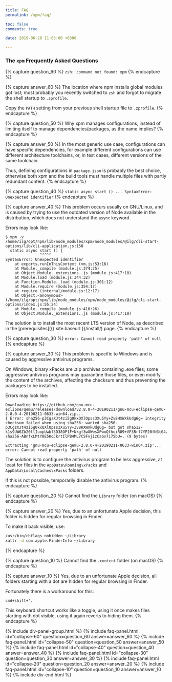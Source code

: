 ```yaml
---
title: FAQ
permalink: /xpm/faq/

toc: false
comments: true

date: 2019-06-28 11:03:00 +0300

---
```


### The `xpm` Frequently Asked Questions

{% capture question_60 %}
`zsh: command not found: xpm`
{% endcapture %}

{% capture answer_60 %}
The location where npm installs global modules got lost; most probably
you recently switched to `zsh` and forgot to migrate the shell startup
to `.zprofile`.

Copy the `PATH` setting from your previous shell startup file to
`.zprofile`.
{% endcapture %}

{% capture question_50 %}
Why xpm manages configurations, instead of limiting itself to manage
dependencies/packages, as the name implies?
{% endcapture %}

{% capture answer_50 %}
In the most generic use case, configurations can have specific dependencies,
for example different configurations can use different architecture
toolchains, or, in test cases, different versions of the same
toolchain.

Thus, defining configurations in `package.json` is probably the
best choice, otherwise both xpm and the build tools must handle
multiple files with partly redundant content.
{% endcapture %}

{% capture question_40 %}
`static async start () ... SyntaxError: Unexpected identifier`
{% endcapture %}

{% capture answer_40 %}
This problem occurs usually on GNU/Linux, and is caused by trying to use
the outdated version of Node available in the distribution, which
does not understand the `async` keyword.

Errors may look like:

```console
$ xpm -v
/home/ilg/opt/npm/lib/node_modules/xpm/node_modules/@ilg/cli-start-options/lib/cli-application.js:150
  static async start () {
               ^^^^^
SyntaxError: Unexpected identifier
    at exports.runInThisContext (vm.js:53:16)
    at Module._compile (module.js:374:25)
    at Object.Module._extensions..js (module.js:417:10)
    at Module.load (module.js:344:32)
    at Function.Module._load (module.js:301:12)
    at Module.require (module.js:354:17)
    at require (internal/module.js:12:17)
    at Object.<anonymous> (/home/ilg/opt/npm/lib/node_modules/xpm/node_modules/@ilg/cli-start-options/index.js:55:24)
    at Module._compile (module.js:410:26)
    at Object.Module._extensions..js (module.js:417:10)
```

The solution is to install the most recent LTS version of Node, as
described in the [prerequisites]({{ site.baseurl }}/install/) page.
{% endcapture %}

{% capture question_30 %}
`error: Cannot read property 'path' of null`
{% endcapture %}

{% capture answer_30 %}
This problem is specific to Windows and is caused by aggressive antivirus programs.

On Windows, binary xPacks are .zip archives containing .exe files;
some aggressive antivirus programs may quarantine those files, or
even modify the content of the archives, affecting the checksum and
thus preventing the packages to be installed.

Errors may look like:

```console
Downloading https://github.com/gnu-mcu-eclipse/qemu/releases/download/v2.8.0-4-20190211/gnu-mcu-eclipse-qemu-2.8.0-4-20190211-0633-win64.zip...
{ Error: sha256-p3CgzXJt4zi5g0kxQXlOpss3Xu5Yy+Zv8HXWXkUdg6g= integrity checksum failed when using sha256: wanted sha256-p3CgzXJt4zi5g0kxQXlOpss3Xu5Yy+Zv8HXWXkUdg6g= but got sha512-k1s9UW6Zb20llIuopUwbf3D38OP1F+Nkgf3wGWwsXPwoQfhuiR89+VF3Rrf7YF20fN3tG4/3jZSC3apiHbQ6NA== sha256-ABnfxLMtY8E5KqJkrtIlPB4ML7CSFvjizCabv7i7SbU=. (9 bytes)
...
Extracting 'gnu-mcu-eclipse-qemu-2.8.0-4-20190211-0633-win64.zip'...
error: Cannot read property 'path' of null
```

The solution is to configure the antivirus program to be less aggressive,
at least for files in the
`AppData\Roaming\xPacks` and `AppData\Local\Caches\xPacks` folders.

If this is not possible, temporarily disable the antivirus program.
{% endcapture %}

{% capture question_20 %}
Cannot find the `Library` folder (on macOS)
{% endcapture %}

{% capture answer_20 %}
Yes, due to an unfortunate Apple decision,
this folder is hidden for regular browsing in Finder.

To make it back visible, use:

```sh
/usr/bin/chflags nohidden ~/Library
xattr -d com.apple.FinderInfo ~/Library
```

{% endcapture %}

{% capture question_10 %}
Cannot find the `.content` folder (on macOS)
{% endcapture %}

{% capture answer_10 %}
Yes, due to an unfortunate Apple decision,
all folders starting with a dot are hidden for regular browsing in Finder.

Fortunately there is a workaround for this:

```console
cmd+shift+'.'
```

This keyboard shortcut works like a toggle, using it once makes files
starting with dot visible,
using it again reverts to hiding them.
{% endcapture %}

{% include div-panel-group.html %}
{% include faq-panel.html id="collapse-60" question=question_60 answer=answer_60 %}
{% include faq-panel.html id="collapse-50" question=question_50 answer=answer_50 %}
{% include faq-panel.html id="collapse-40" question=question_40 answer=answer_40 %}
{% include faq-panel.html id="collapse-30" question=question_30 answer=answer_30 %}
{% include faq-panel.html id="collapse-20" question=question_20 answer=answer_20 %}
{% include faq-panel.html id="collapse-10" question=question_10 answer=answer_10 %}
{% include div-end.html %}
